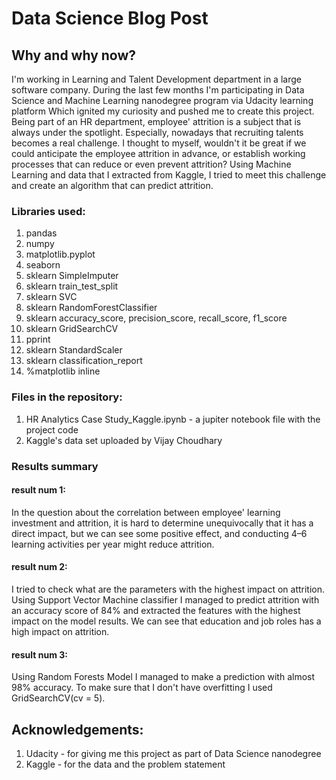 # Data Science Blog Post
## Why and why now? 
I'm working in Learning and Talent Development department in a large software company. During the last few months I'm participating in Data Science and Machine Learning nanodegree program via Udacity learning platform Which ignited my curiosity and pushed me to create this project.
Being part of an HR department, employee' attrition is a subject that is always under the spotlight. Especially, nowadays that recruiting talents becomes a real challenge. I thought to myself, wouldn't it be great if we could anticipate the employee attrition in advance, or establish working processes that can reduce or even prevent attrition? Using Machine Learning and data that I extracted from Kaggle, I tried to meet this challenge and create an algorithm that can predict attrition. 


### Libraries used:
1. pandas
2. numpy
3. matplotlib.pyplot
4. seaborn
5. sklearn SimpleImputer
6. sklearn train_test_split
7. sklearn SVC
8. sklearn RandomForestClassifier
9. sklearn accuracy_score, precision_score, recall_score, f1_score
10. sklearn GridSearchCV
11. pprint
12. sklearn StandardScaler
13. sklearn classification_report
14. %matplotlib inline

###  Files in the repository:
1. HR Analytics Case Study_Kaggle.ipynb - a jupiter notebook file with the project code
2. Kaggle's data set uploaded by Vijay Choudhary

### Results summary
#### result num 1:
In the question about the correlation between employee' learning investment and attrition, it is hard to determine unequivocally that it has a direct impact, but we can see some positive effect, and conducting 4–6 learning activities per year might reduce attrition. 
#### result num 2:
I tried to check what are the parameters with the highest impact on attrition. Using Support Vector Machine classifier I managed to predict attrition with an accuracy score of 84% and extracted the features with the highest impact on the model results. We can see that education and job roles has a high impact on attrition. 
#### result num 3:
Using Random Forests Model I managed to make a prediction with almost 98% accuracy. To make sure that I don't have overfitting I used GridSearchCV(cv = 5). 

## Acknowledgements:
1. Udacity - for giving me this project as part of Data Science nanodegree 
2. Kaggle - for the data and the problem statement
